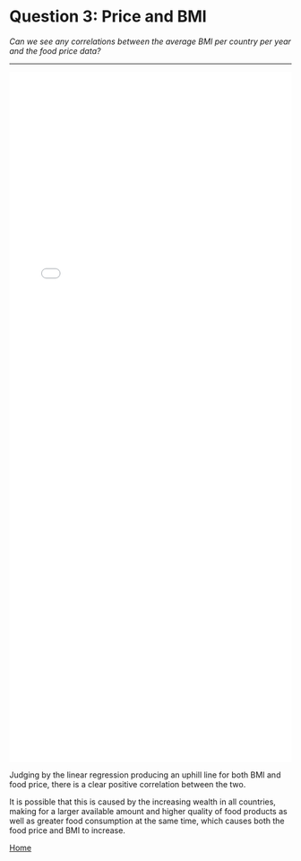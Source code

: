 # Question 3: Price and BMI
*Can we see any correlations between the average BMI per country per year and the food price data?*

<hr>

<iframe src="/DAV/git/lineair_regression.html"
    sandbox="allow-same-origin allow-scripts"
    height="1230"
    width="100%"
    max-width="100%"
    scrolling="yes"
    seamless="seamless"
    frameborder="0">
</iframe>

Judging by the linear regression producing an uphill line for both BMI and food price, there is a clear positive correlation between the two.

It is possible that this is caused by the increasing wealth in all countries, making for a larger available amount and higher quality of food products as well as greater food consumption at the same time, which causes both the food price and BMI to increase.

<a href="/DAV/dashboard">Home</a>
